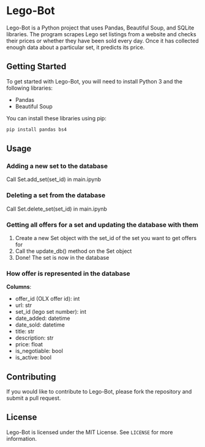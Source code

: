 # Lego-Bot

Lego-Bot is a Python project that uses Pandas, Beautiful Soup, and SQLite libraries. The program scrapes Lego set listings from a website and checks their prices or whether they have been sold every day. Once it has collected enough data about a particular set, it predicts its price.

## Getting Started

To get started with Lego-Bot, you will need to install Python 3 and the following libraries:

- Pandas
- Beautiful Soup

You can install these libraries using pip:
```python
pip install pandas bs4
```

## Usage

### Adding a new set to the database
Call Set.add_set(set_id) in main.ipynb

### Deleting a set from the database
Call Set.delete_set(set_id) in main.ipynb

### Getting all offers for a set and updating the database with them
1. Create a new Set object with the set_id of the set you want to get offers for
2. Call the update_db() method on the Set object
3. Done! The set is now in the database

### How offer is represented in the database
**Columns**:
- offer_id (OLX offer id): int
- url: str
- set_id (lego set number): int
- date_added: datetime
- date_sold: datetime
- title: str
- description: str
- price: float
- is_negotiable: bool
- is_active: bool

## Contributing

If you would like to contribute to Lego-Bot, please fork the repository and submit a pull request.

## License

Lego-Bot is licensed under the MIT License. See `LICENSE` for more information.

